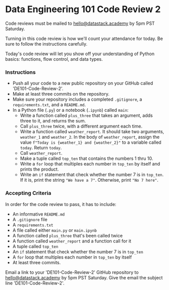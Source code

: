 # Data Engineering 101 Code Review 2

Code reviews must be mailed to hello@datastack.academy by 5pm PST Saturday. 

Turning in this code review is how we'll count your attendance for today. Be sure to follow the instructions carefully. 

Today's code review will let you show off your understanding of Python basics: functions, flow control, and data types. 

### Instructions
- Push all your code to a new public repository on your GitHub called 'DE101-Code-Review-2'.
- Make at least three commits on the repository.
- Make sure your repository includes a completed `.gitignore`, a `requirements.txt`, and a `README.md`.
- In a Python file (`.py`) or a notebook (`.ipynb`) called `main`:
    - Write a function called `plus_three` that takes an argument, adds three to it, and returns the sum. 
    - Call `plus_three` twice, with a different argument each time.
    - Write a function called `weather_report`. It should take two arguments, `weather_1` and `weather_2`. In the body of `weather_report`, assign the value `f"Today is {weather_1} and {weather_2}"` to a variable called `today`. Return `today`.
    - Call `weather_report`.
    - Make a tuple called `top_ten` that contains the numbers 1 thru 10.
    - Write a `for` loop that multiples each number in `top_ten` by itself and prints the product.
    - Write an `if` statement that check whether the number 7 is in `top_ten`. If it is, print the string `"We have a 7"`. Otherwise, print `"No 7 here"`.




### Accepting Criteria
In order for the code review to pass, it has to include:
- An informative `README.md`
- A `.gitignore` file
- A  `requirements.txt`
- A file called either `main.py` or `main.ipynb`
- A function called `plus_three` that's been called twice
- A function called `weather_report` and a function call for it
- A tuple called `top_ten`
- An `if` statement that check whether the number 7 is in `top_ten`
- A `for` loop that multiples each number in `top_ten` by itself
- At least three commits. 

Email a link to your 'DE101-Code-Review-2' GitHub repository to hello@datastack.academy by 5pm PST Saturday. Give the email the subject line 'DE101-Code-Review-2'.

